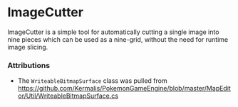 # ImageCutter

ImageCutter is a simple tool for automatically cutting a single image into nine pieces which can be used as a nine-grid, without the need for runtime image slicing.


### Attributions
- The `WriteableBitmapSurface` class was pulled from https://github.com/Kermalis/PokemonGameEngine/blob/master/MapEditor/Util/WriteableBitmapSurface.cs
